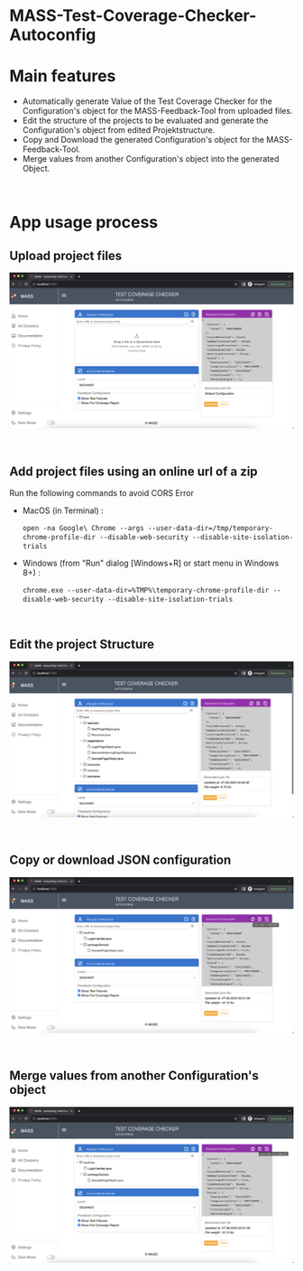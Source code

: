 # MASS-Test-Coverage-Checker-Autoconfig

Main features
================================
* Automatically generate Value of the Test Coverage Checker for the Configuration's object for the MASS-Feedback-Tool from uploaded files.
* Edit the structure of the projects to be evaluated and generate the Configuration's object from edited Projektstructure.
* Copy and Download the generated Configuration's object for the MASS-Feedback-Tool.
* Merge values from another Configuration's object into the generated Object.

<br/>

App usage process
==================
## Upload project files
![Screenshot](src/screenshots/Startseite.png "screenshot")

<br/>

## Add project files using an online url of a zip
Run the following commands to avoid CORS Error

* MacOS (in Terminal) :
    ```
    open -na Google\ Chrome --args --user-data-dir=/tmp/temporary-chrome-profile-dir --disable-web-security --disable-site-isolation-trials
    ```

* Windows (from "Run" dialog [Windows+R] or start menu in Windows 8+) : 
    ```
    chrome.exe --user-data-dir=%TMP%\temporary-chrome-profile-dir --disable-web-security --disable-site-isolation-trials
    ```


<br/>

## Edit the project Structure 
![Screenshot](src/screenshots/Verzeichnis_dragDrop_after_renamed.png "screenshot")

<br/>

## Copy or download JSON configuration
![Screenshot](src/screenshots/button_copy.png "screenshot")

<br/>

##  Merge values from another Configuration's object
![Screenshot](src/screenshots/button_paste.png "screenshot")

